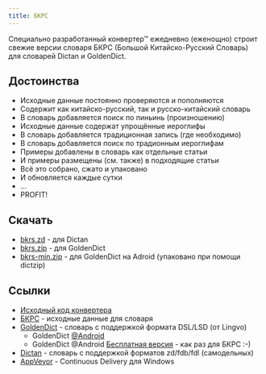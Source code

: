 ```yaml
---
title: БКРС
---
```

Специально разработанный конвертер&trade; ежедневно (еженощно)
строит свежие версии словаря БКРС
(Большой Китайско-Русский Словарь)
для словарей Dictan и GoldenDict.

## Достоинства

  * Исходные данные постоянно проверяются и пополняются
  * Содержит как китайско-русский, так и русско-китайский словарь
  * В словарь добавляется поиск по пиньинь (произношению)
  * Исходные данные содержат упрощённые иероглифы
  * В словарь добавляется традиционная запись (где необходимо)
  * В словарь добавляется поиск по традионным иероглифам
  * Примеры добавлены в словарь как отдельные статьи
  * И примеры размещены (см. также) в подходящие статьи
  * Всё это собрано, сжато и упаковано
  * И обновляется каждые сутки
  * ...
  * PROFIT!

## Скачать
  * [bkrs.zd](https://ci.appveyor.com/api/projects/ukoloff/bkrs/artifacts/bkrs.zd) -
  для Dictan
  * [bkrs.zip](https://ci.appveyor.com/api/projects/ukoloff/bkrs/artifacts/bkrs.zip) -
  для GoldenDict
  * [bkrs-min.zip](https://ci.appveyor.com/api/projects/ukoloff/bkrs/artifacts/bkrs-min.zip) -
  для GoldenDict на Adroid (упаковано при помощи dictzip)

## Ссылки

  * [Исходный код конвертера](https://github.com/ukoloff/bkrs)
  * [БКРС](http://bkrs.info/) - исходные данные для словаря
  * [GoldenDict](http://goldendict.org/) -  словарь с поддержкой формата DSL/LSD (от Lingvo)
    + GoldenDict [@Android](https://play.google.com/store/apps/details?id=mobi.goldendict.android)
    + GoldenDict @Android [Бесплатная версия](https://play.google.com/store/apps/details?id=mobi.goldendict.android.free) - как раз для БКРС :-)
  * [Dictan](http://www.softex.info/) - словарь с поддержкой форматов zd/fdb/fdl (самодельных)
  * [AppVeyor](http://www.appveyor.com/) - Continuous Delivery для Windows
